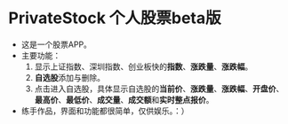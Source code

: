 # PrivateStock 个人股票beta版
- 这是一个股票APP。
- 主要功能：
    1. 显示上证指数、深圳指数、创业板快的**指数**、**涨跌量**、**涨跌幅**。
    2. **自选股**添加与删除。
    3. 点击进入自选股，具体显示自选股的**当前价**、**涨跌量**、**涨跌幅**、**开盘价**、**最高价**、**最低价**、**成交量**、**成交额**和**实时整点报价**。
- 练手作品，界面和功能都很简单，仅供娱乐。：）
